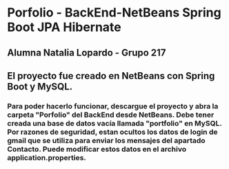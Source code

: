 # Porfolio - BackEnd-NetBeans Spring Boot JPA Hibernate
## Alumna Natalia Lopardo - Grupo 217
## 
## El proyecto fue creado en NetBeans con Spring Boot y MySQL.
### Para poder hacerlo funcionar, descargue el proyecto y abra la carpeta "Porfolio" del BackEnd desde NetBeans. Debe tener creada una base de datos vacía llamada "portfolio" en MySQL. Por razones de seguridad, estan ocultos los datos de login de gmail que se utiliza para enviar los mensajes del apartado Contacto. Puede modificar estos datos en el archivo application.properties. 
